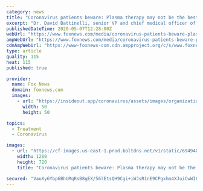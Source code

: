 ```yaml
---
category: news
title: "Coronavirus patients beware: Plasma therapy may not be the best treatment for you"
excerpt: "Dr. David Battinelli, senior VP and chief medical officer of Northwell Health, whose hospital is using plasma therapy to treat patients with COVID-19, explains the 100-year-old regimen has a checkered past."
publishedDateTime: 2020-05-07T12:28:00Z
webUrl: "https://www.foxnews.com/media/coronavirus-patients-beware-plasma-therapy-may-not-be-the-best-treatment-for-you"
ampWebUrl: "https://www.foxnews.com/media/coronavirus-patients-beware-plasma-therapy-may-not-be-the-best-treatment-for-you.amp"
cdnAmpWebUrl: "https://www-foxnews-com.cdn.ampproject.org/c/s/www.foxnews.com/media/coronavirus-patients-beware-plasma-therapy-may-not-be-the-best-treatment-for-you.amp"
type: article
quality: 115
heat: 115
published: true

provider:
  name: Fox News
  domain: foxnews.com
  images:
    - url: "https://insideout.app/coronavirus/assets/images/organizations/foxnews.com-50x50.jpg"
      width: 50
      height: 50

topics:
  - Treatment
  - Coronavirus

images:
  - url: "https://cf-images.us-east-1.prod.boltdns.net/v1/static/694940094001/b9a5908d-fc96-4339-8af8-20e58d5bbde2/b4b059e8-519b-43b6-b5c0-f113bdf79f2f/1280x720/match/image.jpg"
    width: 1280
    height: 720
    title: "Coronavirus patients beware: Plasma therapy may not be the best treatment for you"

secured: "VauXy6Ybp6BhUMqRsB8gEX/563EtsQH9Cgi+iWJsR1nE9CPgxhm4XJuiCwWILIgPZVIQ46bVzqyx0UA3oRUYZhC4rZ1Zd8Iw3LwQ++g6gFmydk52QIeudi5Yb2jjUmnxpr2BfVcvujpuzkSRp3Tr9R4KdnYhq2pGriZtNrWJWD7Vf7PBcxrUKDRwuuREWuucDb21SzXmglT1QNXe5Tmz0qrSPulsGPl+HcnNgTgS3MRtyPkNJfY3H9NMHN7coaQogHOS9ylrGzlkrMQadcZAzP6K+OSQmXku866SPs1b9aZyp01/HTTDN7kYD6Jsewm5;R7g2NMaYhR0P0rEvZHIgxA=="
---
```


